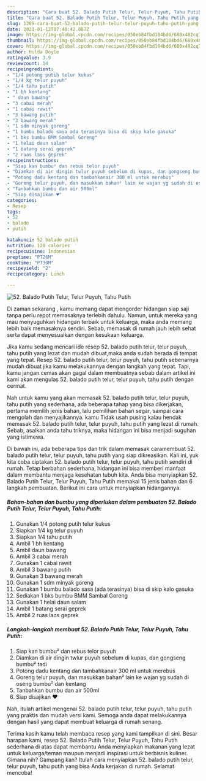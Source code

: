 ```yaml
---
description: "Cara buat 52. Balado Putih Telur, Telur Puyuh, Tahu Putih yang nikmat dan Mudah Dibuat"
title: "Cara buat 52. Balado Putih Telur, Telur Puyuh, Tahu Putih yang nikmat dan Mudah Dibuat"
slug: 1209-cara-buat-52-balado-putih-telur-telur-puyuh-tahu-putih-yang-nikmat-dan-mudah-dibuat
date: 2021-01-12T07:40:42.087Z
image: https://img-global.cpcdn.com/recipes/050eb84fbd104bd6/680x482cq70/52-balado-putih-telur-telur-puyuh-tahu-putih-foto-resep-utama.jpg
thumbnail: https://img-global.cpcdn.com/recipes/050eb84fbd104bd6/680x482cq70/52-balado-putih-telur-telur-puyuh-tahu-putih-foto-resep-utama.jpg
cover: https://img-global.cpcdn.com/recipes/050eb84fbd104bd6/680x482cq70/52-balado-putih-telur-telur-puyuh-tahu-putih-foto-resep-utama.jpg
author: Hulda Doyle
ratingvalue: 3.9
reviewcount: 14
recipeingredient:
- "1/4 potong putih telur kukus"
- "1/4 kg telur puyuh"
- "1/4 tahu putih"
- "1 bh kentang"
- " daun bawang"
- "3 cabai merah"
- "1 cabai rawit"
- "3 bawang putih"
- "3 bawang merah"
- "1 sdm minyak goreng"
- "1 bumbu balado sasa ada terasinya bisa di skip kalo gasuka"
- "1 bks bumbu BMM Sambal Goreng"
- "1 helai daun salam"
- "1 batang serai geprek"
- "2 ruas laos geprek"
recipeinstructions:
- "Siap kan bumbu² dan rebus telor puyuh"
- "Diamkan di air dingin twlur puyuh sebelum di kupas, dan gongseng bumbu² tadi"
- "Potong dadu kentang dan tambahkanair 300 ml untuk merebus"
- "Goreng telur puyuh, dan masukkan bahan² lain ke wajan yg sudah di oseng bumbu² dan kentang"
- "Tanbahkan bumbu dan air 500ml"
- "Siap disajikan ♥️"
categories:
- Resep
tags:
- 52
- balado
- putih

katakunci: 52 balado putih 
nutrition: 120 calories
recipecuisine: Indonesian
preptime: "PT26M"
cooktime: "PT30M"
recipeyield: "2"
recipecategory: Lunch

---
```



![52. Balado Putih Telur, Telur Puyuh, Tahu Putih](https://img-global.cpcdn.com/recipes/050eb84fbd104bd6/680x482cq70/52-balado-putih-telur-telur-puyuh-tahu-putih-foto-resep-utama.jpg)

Di zaman  sekarang , kamu memang dapat mengorder hidangan siap saji tanpa perlu repot memasaknya terlebih dahulu. Namun, untuk mereka yang mau menyuguhkan hidangan terbaik untuk keluarga, maka anda memang lebih baik memasaknya sendiri. Sebab, memasak di rumah jauh lebih sehat serta dapat menyesuaikan dengan kesukaan keluarga.

Jika kamu sedang mencari ide resep 52. balado putih telur, telur puyuh, tahu putih yang lezat dan mudah dibuat,maka anda sudah berada di tempat yang tepat. Resep 52. balado putih telur, telur puyuh, tahu putih  sebenarnya mudah dibuat jika kamu melakukannya dengan langkah yang tepat. Tapi, kamu jangan cemas akan gagal dalam membuatnya 
sebab dalam artikel ini kami akan mengulas 52. balado putih telur, telur puyuh, tahu putih dengan cermat.  



Nah untuk kamu yang akan memasak 52. balado putih telur, telur puyuh, tahu putih yang sederhana, ada beberapa tahap yang bisa dikerjakan, pertama memilih jenis bahan, lalu pemilihan bahan segar, sampai cara mengolah dan menyajikannya. kamu Tidak usah pusing kalau hendak memasak 52. balado putih telur, telur puyuh, tahu putih yang lezat di rumah. Sebab, asalkan anda  tahu triknya, maka hidangan ini bisa menjadi suguhan yang istimewa.

Di bawah ini, ada beberapa tips dan trik dalam memasak caramembuat 52. balado putih telur, telur puyuh, tahu putih yang siap dikreasikan. Kali ini, yuk kita coba ciptakan 52. balado putih telur, telur puyuh, tahu putih sendiri di rumah. Tetap berbahan sederhana, hidangan ini bisa memberi manfaat dalam membantu menjaga kesehatan tubuh kita. Anda bisa menyiapkan 52. Balado Putih Telur, Telur Puyuh, Tahu Putih memakai 15 jenis bahan dan 6 langkah pembuatan. Berikut ini cara untuk menyiapkan hidangannya.

<!--inarticleads1-->

##### Bahan-bahan dan bumbu yang diperlukan dalam pembuatan 52. Balado Putih Telur, Telur Puyuh, Tahu Putih:

1. Gunakan 1/4 potong putih telur kukus
1. Siapkan 1/4 kg telur puyuh
1. Siapkan 1/4 tahu putih
1. Ambil 1 bh kentang
1. Ambil  daun bawang
1. Ambil 3 cabai merah
1. Gunakan 1 cabai rawit
1. Ambil 3 bawang putih
1. Gunakan 3 bawang merah
1. Gunakan 1 sdm minyak goreng
1. Gunakan 1 bumbu balado sasa (ada terasinya) bisa di skip kalo gasuka
1. Sediakan 1 bks bumbu BMM Sambal Goreng
1. Gunakan 1 helai daun salam
1. Ambil 1 batang serai geprek
1. Ambil 2 ruas laos geprek




<!--inarticleads2-->

##### Langkah-langkah membuat 52. Balado Putih Telur, Telur Puyuh, Tahu Putih:

1. Siap kan bumbu² dan rebus telor puyuh
1. Diamkan di air dingin twlur puyuh sebelum di kupas, dan gongseng bumbu² tadi
1. Potong dadu kentang dan tambahkanair 300 ml untuk merebus
1. Goreng telur puyuh, dan masukkan bahan² lain ke wajan yg sudah di oseng bumbu² dan kentang
1. Tanbahkan bumbu dan air 500ml
1. Siap disajikan ♥️




Nah, itulah artikel mengenai  52. balado putih telur, telur puyuh, tahu putih  yang praktis dan mudah versi kami. Semoga anda dapat melakukannya dengan hasil yang dapat membuat keluarga di rumah senang. 

Terima kasih kamu telah membaca resep yang kami tampilkan di sini. Besar harapan kami, resep  52. Balado Putih Telur, Telur Puyuh, Tahu Putih sederhana di atas dapat membantu Anda menyiapkan makanan yang lezat untuk keluarga/teman maupun menjadi inspirasi untuk berbisnis kuliner. Gimana nih? Gampang kan? Itulah cara menyiapkan 52. balado putih telur, telur puyuh, tahu putih yang bisa Anda kerjakan di rumah. Selamat mencoba!


